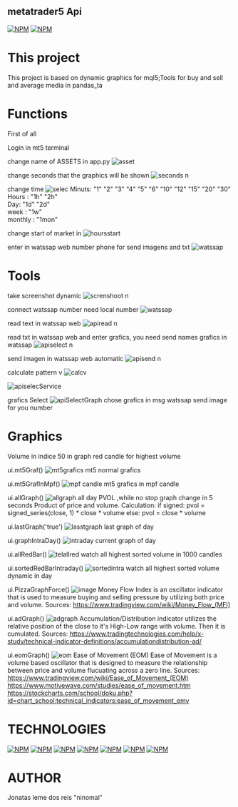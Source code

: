 ## metatrader5 Api

[![NPM](https://img.shields.io/badge/Lincence-MIT-red)](https://github.com/ninomal/metatrader5/blob/main/LICENSE1)
[![NPM](https://img.shields.io/badge/Lincence-MQL-green)](https://www.mql5.com/en/docs)

# This project

This project is based on dynamic graphics for mql5;Tools for buy and sell and average media in pandas_ta

# Functions

First of all

Login in mt5 terminal

change name of ASSETS in app.py
![asset](https://github.com/ninomal/metatrader5/assets/137447782/c2de19df-ca85-48ca-9a51-c8d7f8284b53)

change seconds that the graphics will be shown
![seconds n](https://github.com/ninomal/metatrader5/assets/137447782/53d677e9-9388-4c37-b985-a90dfdfda708)


change time 
![selec](https://github.com/ninomal/metatrader5/assets/137447782/9311f3e9-27a2-45fc-9874-eb9678cc2809)
            Minuts: "1" "2" "3" "4" "5" "6" "10" "12" "15" "20" "30" 
            Hours : "1h" "2h"          
            Day: "1d" "2d"  
            week : "1w"                
            monthly : "1mon"


change start of market in
![hoursstart](https://github.com/ninomal/metatrader5/assets/137447782/f7c33e67-ed74-4d19-8130-dcb100a1111c)


enter in watssap web number phone for send imagens and txt
![watssap](https://github.com/ninomal/metatrader5/assets/137447782/198b883a-f97f-473d-90c1-f74f6e2912bc)


# Tools


take screenshot dynamic
![screnshoot n](https://github.com/ninomal/metatrader5/assets/137447782/60aa3a23-4efc-434e-a42c-86dd3ffb82ba)


connect watssap number need local number 
![watssap](https://github.com/ninomal/metatrader5/assets/137447782/198b883a-f97f-473d-90c1-f74f6e2912bc)


read text in watssap web
![apiread n](https://github.com/ninomal/metatrader5/assets/137447782/34f599df-2488-4110-8e5f-a779c1c578f5)


read txt in watssap web and enter grafics, you need send names grafics in watssap
![apiselect n](https://github.com/ninomal/metatrader5/assets/137447782/613c2ae6-9459-400e-bdf5-d19f4b35786f)

send imagen in watssap web automatic
![apisend n](https://github.com/ninomal/metatrader5/assets/137447782/207d72b0-4d56-4a3f-ae41-e28adfe2221d)

calculate pattern v
![calcv](https://github.com/ninomal/metatrader5/assets/137447782/451699f7-3274-47e6-a78e-e59ac7cbc82f)

![apiselecService](https://github.com/ninomal/metatrader5/assets/137447782/bdd4de4b-c1c9-42e9-9cea-a856931fefc7)

grafics Select
![apiSelectGraph](https://github.com/ninomal/metatrader5/assets/137447782/d968ebf7-aaef-4904-a6a7-b4b4eaecfe4e)
chose grafics in msg  watssap send image for you number

# Graphics

Volume in indice 50 in graph
red candle for highest volume 

ui.mt5Graf()
![mt5grafics](https://github.com/ninomal/metatrader5/assets/137447782/7cf5574b-903c-45e0-bcc3-351cac7367ad)
mt5 normal grafics

ui.mt5GrafInMpf()
![mpf candle](https://github.com/ninomal/metatrader5/assets/137447782/20ada820-bdd9-4232-bbd5-d05ffb9a973f)
mt5 grafics in mpf candle 

ui.allGraph()
![allgraph](https://github.com/ninomal/metatrader5/assets/137447782/0c3ff3f8-b172-4997-9cdc-25d5ae97ae8b)
all day PVOL ,while no stop graph change in 5 seconds 
    Product of price and volume.
    Calculation:
        if signed:
            pvol = signed_series(close, 1) * close * volume
        else:
            pvol = close * volume

ui.lastGraph('true')
![lasstgraph](https://github.com/ninomal/metatrader5/assets/137447782/5ec7ade7-2981-406e-83a4-ba3c1221a764)
last graph of day


ui.graphIntraDay()
![intraday](https://github.com/ninomal/metatrader5/assets/137447782/11bcaa9c-9f4e-4c19-8a39-c4cb3c0620ab)
current graph of day

ui.allRedBar()
![telallred](https://github.com/ninomal/metatrader5/assets/137447782/a98103e2-fd7c-4f44-bf4d-020a7c87bae2)
watch all highest sorted volume in 1000 candles 

ui.sortedRedBarIntraday()
![sortedintra](https://github.com/ninomal/metatrader5/assets/137447782/d58a8633-aa55-405d-bbf9-547980c4e8a8)
watch all highest sorted volume dynamic in day

ui.PizzaGraphForce()
![image](https://github.com/ninomal/metatrader5/assets/137447782/14543e90-d5fd-4501-a71c-a0c5a8362a47)
    Money Flow Index is an oscillator indicator that is used to measure buying and
    selling pressure by utilizing both price and volume.
    Sources:
        https://www.tradingview.com/wiki/Money_Flow_(MFI)

ui.adGraph()
![adgraph](https://github.com/ninomal/metatrader5/assets/137447782/57b61455-cfb9-4aa5-87b5-1f00a1f7733f)
    Accumulation/Distribution indicator utilizes the relative position
    of the close to it's High-Low range with volume.  Then it is cumulated.
    Sources:
        https://www.tradingtechnologies.com/help/x-study/technical-indicator-definitions/accumulationdistribution-ad/


ui.eomGraph()
![eom](https://github.com/ninomal/metatrader5/assets/137447782/151184f6-df44-4b04-a8a0-5056f553f991)
Ease of Movement (EOM)
    Ease of Movement is a volume based oscillator that is designed to measure the
    relationship between price and volume flucuating across a zero line.
    Sources:
    https://www.tradingview.com/wiki/Ease_of_Movement_(EOM)
    https://www.motivewave.com/studies/ease_of_movement.htm
    https://stockcharts.com/school/doku.php?id=chart_school:technical_indicators:ease_of_movement_emv



# TECHNOLOGIES

[![NPM](https://img.shields.io/badge/PHYTON-blue)](https://www.python.org/)
[![NPM](https://img.shields.io/badge/Pandas-white)](https://pypi.org/project/pandas/)
[![NPM](https://img.shields.io/badge/Pandas__ta-gray)](https://pypi.org/project/pandas-ta/)
[![NPM](https://img.shields.io/badge/matplotlib-gren)](https://pypi.org/project/matplotlib/)
[![NPM](https://img.shields.io/badge/numpy-aqua)](https://pypi.org/project/numpy/)
[![NPM](https://img.shields.io/badge/MQL5-yellow)](https://www.mql5.com/en/docs/python_metatrader5/mt5initialize_py)
[![NPM](https://img.shields.io/badge/PyAutogui-purple)](https://pyautogui.readthedocs.io/en/latest/)


# AUTHOR

Jonatas leme dos reis "ninomal"





